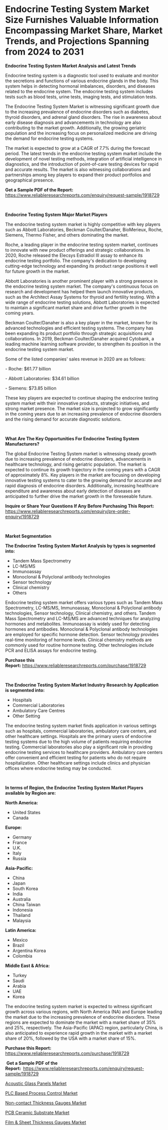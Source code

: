 <p><h1>Endocrine Testing System Market Size Furnishes Valuable Information Encompassing Market Share, Market Trends, and Projections Spanning from 2024 to 2031</h1></p><p><strong>Endocrine Testing System Market Analysis and Latest Trends</strong></p>
<p><p>Endocrine testing system is a diagnostic tool used to evaluate and monitor the secretions and functions of various endocrine glands in the body. This system helps in detecting hormonal imbalances, disorders, and diseases related to the endocrine system. The endocrine testing system includes tests such as blood tests, urine tests, imaging tests, and stimulation tests.</p><p>The Endocrine Testing System Market is witnessing significant growth due to the increasing prevalence of endocrine disorders such as diabetes, thyroid disorders, and adrenal gland disorders. The rise in awareness about early disease diagnosis and advancements in technology are also contributing to the market growth. Additionally, the growing geriatric population and the increasing focus on personalized medicine are driving the demand for endocrine testing systems.</p><p>The market is expected to grow at a CAGR of 7.7% during the forecast period. The latest trends in the endocrine testing system market include the development of novel testing methods, integration of artificial intelligence in diagnostics, and the introduction of point-of-care testing devices for rapid and accurate results. The market is also witnessing collaborations and partnerships among key players to expand their product portfolios and geographical presence.</p></p>
<p><strong>Get a Sample PDF of the Report:&nbsp;</strong> <a href="https://www.reliableresearchreports.com/enquiry/request-sample/1918729">https://www.reliableresearchreports.com/enquiry/request-sample/1918729</a></p>
<p>&nbsp;</p>
<p><strong>Endocrine Testing System Major Market Players</strong></p>
<p><p>The endocrine testing system market is highly competitive with key players such as Abbott Laboratories, Beckman Coulter/Danaher, BioMerieux, Roche, Siemens, Thermo Fisher, and others dominating the market.</p><p>Roche, a leading player in the endocrine testing system market, continues to innovate with new product offerings and strategic collaborations. In 2020, Roche released the Elecsys Estradiol III assay to enhance its endocrine testing portfolio. The company's dedication to developing cutting-edge technology and expanding its product range positions it well for future growth in the market.</p><p>Abbott Laboratories is another prominent player with a strong presence in the endocrine testing system market. The company's continuous focus on research and development has helped them launch innovative products, such as the Architect Assay Systems for thyroid and fertility testing. With a wide range of endocrine testing solutions, Abbott Laboratories is expected to maintain a significant market share and drive further growth in the coming years.</p><p>Beckman Coulter/Danaher is also a key player in the market, known for its advanced technologies and efficient testing systems. The company has been expanding its product portfolio through strategic acquisitions and collaborations. In 2019, Beckman Coulter/Danaher acquired Cytobank, a leading machine learning software provider, to strengthen its position in the endocrine testing system market.</p><p>Some of the listed companies' sales revenue in 2020 are as follows:</p><p>- Roche: $61.77 billion</p><p>- Abbott Laboratories: $34.61 billion</p><p>- Siemens: $73.85 billion</p><p>These key players are expected to continue shaping the endocrine testing system market with their innovative products, strategic initiatives, and strong market presence. The market size is projected to grow significantly in the coming years due to an increasing prevalence of endocrine disorders and the rising demand for accurate diagnostic solutions.</p></p>
<p>&nbsp;</p>
<p><strong>What Are The Key Opportunities For Endocrine Testing System Manufacturers?</strong></p>
<p><p>The global Endocrine Testing System market is witnessing steady growth due to increasing prevalence of endocrine disorders, advancements in healthcare technology, and rising geriatric population. The market is expected to continue its growth trajectory in the coming years with a CAGR of approximately 8%. Key players in the market are focusing on developing innovative testing systems to cater to the growing demand for accurate and rapid diagnosis of endocrine disorders. Additionally, increasing healthcare expenditure and awareness about early detection of diseases are anticipated to further drive the market growth in the foreseeable future.</p></p>
<p><strong>Inquire or Share Your Questions If Any Before Purchasing This Report:</strong> <a href="https://www.reliableresearchreports.com/enquiry/pre-order-enquiry/1918729">https://www.reliableresearchreports.com/enquiry/pre-order-enquiry/1918729</a></p>
<p>&nbsp;</p>
<p><strong>Market Segmentation</strong></p>
<p><strong>The Endocrine Testing System Market Analysis by types is segmented into:</strong></p>
<p><ul><li>Tandem Mass Spectrometry</li><li>LC-MS/MS</li><li>Immunoassay</li><li>Monoclonal & Polyclonal antibody technologies</li><li>Sensor technology</li><li>Clinical chemistry</li><li>Others</li></ul></p>
<p><p>Endocrine testing system market offers various types such as Tandem Mass Spectrometry, LC-MS/MS, Immunoassay, Monoclonal & Polyclonal antibody technologies, Sensor technology, Clinical chemistry, and others. Tandem Mass Spectrometry and LC-MS/MS are advanced techniques for analyzing hormones and metabolites. Immunoassay is widely used for detecting hormones and antibodies. Monoclonal & Polyclonal antibody technologies are employed for specific hormone detection. Sensor technology provides real-time monitoring of hormone levels. Clinical chemistry methods are commonly used for routine hormone testing. Other technologies include PCR and ELISA assays for endocrine testing.</p></p>
<p><strong>Purchase this Report:&nbsp;</strong><a href="https://www.reliableresearchreports.com/purchase/1918729">https://www.reliableresearchreports.com/purchase/1918729</a></p>
<p>&nbsp;</p>
<p><strong>The Endocrine Testing System Market Industry Research by Application is segmented into:</strong></p>
<p><ul><li>Hospitals</li><li>Commercial Laboratories</li><li>Ambulatory Care Centres</li><li>Other Setting</li></ul></p>
<p><p>The endocrine testing system market finds application in various settings such as hospitals, commercial laboratories, ambulatory care centers, and other healthcare settings. Hospitals are the primary users of endocrine testing systems due to the high volume of patients requiring endocrine testing. Commercial laboratories also play a significant role in providing endocrine testing services to healthcare providers. Ambulatory care centers offer convenient and efficient testing for patients who do not require hospitalization. Other healthcare settings include clinics and physician offices where endocrine testing may be conducted.</p></p>
<p>&nbsp;</p>
<p><strong>In terms of Region, the Endocrine Testing System Market Players available by Region are:</strong></p>
<p>
    <p> <strong> North America: </strong>
        <ul>
            <li>United States</li>
            <li>Canada</li>
        </ul>
        </p> 
    <p> <strong> Europe: </strong>
        <ul>
            <li>Germany</li>
            <li>France</li>
            <li>U.K.</li>
            <li>Italy</li>
            <li>Russia</li>
        </ul>
        </p> 
    <p> <strong> Asia-Pacific: </strong>
        <ul>
            <li>China</li>
            <li>Japan</li>
            <li>South Korea</li>
            <li>India</li>
            <li>Australia</li>
            <li>China Taiwan</li>
            <li>Indonesia</li>
            <li>Thailand</li>
            <li>Malaysia</li>
        </ul>
        </p> 
    <p> <strong> Latin America: </strong>
        <ul>
            <li>Mexico</li>
            <li>Brazil</li>
            <li>Argentina Korea</li>
            <li>Colombia</li>
        </ul>
        </p> 
    <p> <strong> Middle East & Africa: </strong>
        <ul>
            <li>Turkey</li>
            <li>Saudi</li>
            <li>Arabia</li>
            <li>UAE</li>
            <li>Korea</li>
        </ul>
    </p>
    </p>
<p><p>The endocrine testing system market is expected to witness significant growth across various regions, with North America (NA) and Europe leading the market due to the increasing prevalence of endocrine disorders. These regions are expected to dominate the market with a market share of 35% and 25%, respectively. The Asia-Pacific (APAC) region, particularly China, is also anticipated to experience rapid growth in the market with a market share of 20%, followed by the USA with a market share of 15%.</p></p>
<p><strong>Purchase this Report: </strong><a href="https://www.reliableresearchreports.com/purchase/1918729">https://www.reliableresearchreports.com/purchase/1918729</a></p>
<p>&nbsp;<strong>Get a Sample PDF of the Report:&nbsp;&nbsp;</strong><a href="https://www.reliableresearchreports.com/enquiry/request-sample/1918729">https://www.reliableresearchreports.com/enquiry/request-sample/1918729</a></p>
<p><strong></strong></p>
<p><p><a href="https://view.publitas.com/reportprime-1/acoustic-glass-panels-market-size-and-growth-market-segmentation-regional-and-country-breakdowns-and-market-trends-for-period-from-2024-2031/">Acoustic Glass Panels Market</a></p><p><a href="https://frill-swim-3cd.notion.site/PLC-Based-Process-Control-Market-with-the-goal-of-estimating-the-market-size-and-future-growth-poten-462ffc8de6fa4dbb88cfbe6af7adcc00">PLC Based Process Control Market</a></p><p><a href="https://spotless-saver-8fd.notion.site/Non-contact-Thickness-Gauges-Market-Size-2024-2031-Global-Industrial-Analysis-Key-Geographical-Re-b69c5b1ae0364fee83e6693d6b892328">Non-contact Thickness Gauges Market</a></p><p><a href="https://view.publitas.com/reportprime-1/pcb-ceramic-substrate-market-growth-market-trends-covid-19-impact-and-forecasts-for-period-from-2024-2031/">PCB Ceramic Substrate Market</a></p><p><a href="https://cautious-neon-760.notion.site/Film-Sheet-Thickness-Gauges-Market-Size-Share-Trends-Analysis-Report-By-Application-Regional-O-60602b77152343d390d18e4fd258f95a">Film & Sheet Thickness Gauges Market</a></p></p>
